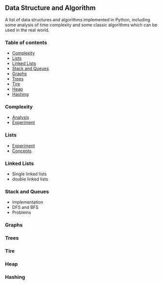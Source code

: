 ## Data Structure and Algorithm
A list of data structures and algorithms implemented in Python, including some analysis of time complexity and some classic algorithms which can be used in the real world.
### Table of  contents
  - [Complexity](#complexity) 
  - [Lists](#lists)
  - [Linked Lists](#linked-lists)
  - [Stack and Queues](#stack-and-queues)
  - [Graphs](#graphs)
  - [Trees](#trees)
  - [Tire](#tire)
  - [Heap](#heap)
  - [Hashing](#hashing)

### Complexity
- [Analysis](https://github.com/lyb1234567/CS_Self_Study/blob/master/Data%20Structre%20and%20Algorithm/Complexity/Analysis.md)
- [Experiment](https://github.com/lyb1234567/CS_Self_Study/tree/master/Data%20Structre%20and%20Algorithm/Complexity/experiment)
### Lists
- [Experiment](https://github.com/lyb1234567/CS_Self_Study/tree/master/Data%20Structre%20and%20Algorithm/Lists/Experiment)
- [Concepts](https://github.com/lyb1234567/CS_Self_Study/blob/master/Data%20Structre%20and%20Algorithm/Lists/Lists.md)
### Linked Lists
- Single linked lists
- double linked lists

### Stack and Queues
- Implementation
- DFS and BFS
- Problems
### Graphs

### Trees

### Tire

### Heap

### Hashing

  


